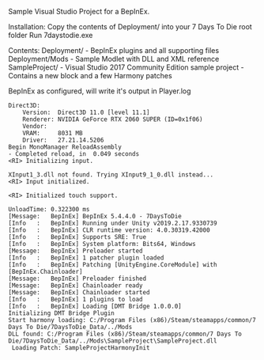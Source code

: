 Sample Visual Studio Project for a BepInEx.


Installation:
	Copy the contents of Deployment/  into your 7 Days To Die root folder
	Run  7daystodie.exe

Contents:
	Deployment/   	- BepInEx plugins and all supporting files
	Deployment/Mods	- Sample Modlet with DLL and XML reference
	SampleProject/	- Visual Studio 2017 Community Edition sample project
					- Contains a new block and a few Harmony patches

BepInEx as configured, will write it's output in Player.log

	Direct3D:
		Version:  Direct3D 11.0 [level 11.1]
		Renderer: NVIDIA GeForce RTX 2060 SUPER (ID=0x1f06)
		Vendor:   
		VRAM:     8031 MB
		Driver:   27.21.14.5206
	Begin MonoManager ReloadAssembly
	- Completed reload, in  0.049 seconds
	<RI> Initializing input.

	XInput1_3.dll not found. Trying XInput9_1_0.dll instead...
	<RI> Input initialized.

	<RI> Initialized touch support.

	UnloadTime: 0.322300 ms
	[Message:   BepInEx] BepInEx 5.4.4.0 - 7DaysToDie
	[Info   :   BepInEx] Running under Unity v2019.2.17.9330739
	[Info   :   BepInEx] CLR runtime version: 4.0.30319.42000
	[Info   :   BepInEx] Supports SRE: True
	[Info   :   BepInEx] System platform: Bits64, Windows
	[Message:   BepInEx] Preloader started
	[Info   :   BepInEx] 1 patcher plugin loaded
	[Info   :   BepInEx] Patching [UnityEngine.CoreModule] with [BepInEx.Chainloader]
	[Message:   BepInEx] Preloader finished
	[Message:   BepInEx] Chainloader ready
	[Message:   BepInEx] Chainloader started
	[Info   :   BepInEx] 1 plugins to load
	[Info   :   BepInEx] Loading [DMT Bridge 1.0.0.0]
	Initializing DMT Bridge Plugin
	Start harmony loading: C:/Program Files (x86)/Steam/steamapps/common/7 Days To Die/7DaysToDie_Data/../Mods
	DLL found: C:/Program Files (x86)/Steam/steamapps/common/7 Days To Die/7DaysToDie_Data/../Mods\SampleProject\SampleProject.dll
	 Loading Patch: SampleProjectHarmonyInit